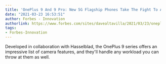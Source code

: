 ```yaml
---
title: 'OnePlus 9 And 9 Pro: New 5G Flagship Phones Take The Fight To Android Rivals'
date: "2021-03-23 16:53:51"
author: Forbes - Innovation
authorlink: https://www.forbes.com/sites/davealtavilla/2021/03/23/oneplus-9-and-9-pro-new-5g-flagship-phones-take-the-fight-to-android-rivals/
tags:
- Forbes-Innovation
---
```

Developed in collaboration with Hasselblad, the OnePlus 9 series offers an impressive list of camera features, and they'll handle any workload you can throw at them as well.